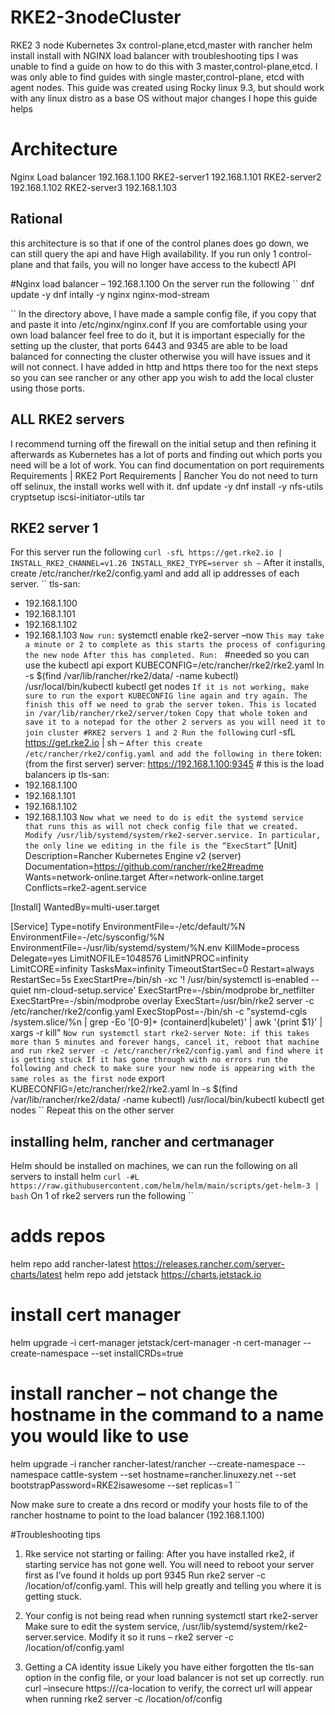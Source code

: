 # RKE2-3nodeCluster
RKE2 3 node Kubernetes 3x control-plane,etcd,master with rancher helm install install with NGINX load balancer with troubleshooting tips
I was unable to find a guide on how to do this with 3 master,control-plane,etcd. I was only able to find guides with single master,control-plane, etcd with agent nodes.
This guide was created using Rocky linux 9.3, but should work with any linux distro as a base OS without major changes
I hope this guide helps

# Architecture
Nginx Load balancer 	192.168.1.100
RKE2-server1		192.168.1.101
RKE2-server2		192.168.1.102
RKE2-server3		192.168.1.103

## Rational 
this architecture is so that if one of the control planes does go down, we can still query the api and have High availability.
If you run only 1 control-plane and that fails, you will no longer have access to the kubectl API

#Nginx load balancer – 192.168.1.100
On the server run the following
``
dnf update -y
dnf intally -y nginx nginx-mod-stream

``
In the directory above, I have made a sample config file, if you copy that and paste it into /etc/nginx/nginx.conf
If you are comfortable using your own load balancer feel free to do it, but it is important especially for the setting up the cluster, that ports 6443 and 9345 are able to be load balanced for connecting the cluster otherwise you will have issues and it will not connect.
I have added in http and https there too for the next steps so you can see rancher or any other app you wish to add the local cluster using those ports.

## ALL RKE2 servers
I recommend turning off the firewall on the initial setup and then refining it afterwards as Kubernetes has a lot of ports and finding out which ports you need will be a lot of work.
You can find documentation on port requirements
Requirements | RKE2
Port Requirements | Rancher
You do not need to turn off selinux, the install works well with it. 
dnf update -y
dnf install -y  nfs-utils cryptsetup iscsi-initiator-utils tar

## RKE2 server 1
For this server run the following
``
curl -sfL https://get.rke2.io | INSTALL_RKE2_CHANNEL=v1.26 INSTALL_RKE2_TYPE=server sh –
``
After it installs, create /etc/rancher/rke2/config.yaml and add all ip addresses of each server.
``
tls-san:
-	192.168.1.100
-	192.168.1.101
-	192.168.1.102
-	192.168.1.103
``
Now run:
``
systemctl enable rke2-server –now
``
This may take a minute or 2 to complete as this starts the process of configuring the new node
After this has completed. Run: 
``
#needed so you can use the kubectl api
export KUBECONFIG=/etc/rancher/rke2/rke2.yaml
ln -s $(find /var/lib/rancher/rke2/data/ -name kubectl) /usr/local/bin/kubectl 
kubectl get nodes
``
If it is not working, make sure to run the export KUBECONFIG line again and try again.
The finish this off we need to grab the server token. This is located in /var/lib/rancher/rke2/server/token
Copy that whole token and save it to a notepad for the other 2 servers as you will need it to join cluster
#RKE2 servers 1 and 2
Run the following
``
curl -sfL https://get.rke2.io | sh –
``
After this create /etc/rancher/rke2/config.yaml and add the following in there
``
token: (from the first server)
server: https://192.168.1.100:9345 # this is the load balancers ip
tls-san:
-	192.168.1.100
-	192.168.1.101
-	192.168.1.102
-	192.168.1.103
``
Now what we need to do is edit the systemd service that runs this as will not check config file that we created. Modify /usr/lib/systemd/system/rke2-server.service. In particular, the only line we editing in the file is the “ExecStart”
``
[Unit]
Description=Rancher Kubernetes Engine v2 (server)
Documentation=https://github.com/rancher/rke2#readme
Wants=network-online.target
After=network-online.target
Conflicts=rke2-agent.service

[Install]
WantedBy=multi-user.target

[Service]
Type=notify
EnvironmentFile=-/etc/default/%N
EnvironmentFile=-/etc/sysconfig/%N
EnvironmentFile=-/usr/lib/systemd/system/%N.env
KillMode=process
Delegate=yes
LimitNOFILE=1048576
LimitNPROC=infinity
LimitCORE=infinity
TasksMax=infinity
TimeoutStartSec=0
Restart=always
RestartSec=5s
ExecStartPre=/bin/sh -xc '! /usr/bin/systemctl is-enabled --quiet nm-cloud-setup.service'
ExecStartPre=-/sbin/modprobe br_netfilter
ExecStartPre=-/sbin/modprobe overlay
ExecStart=/usr/bin/rke2 server -c /etc/rancher/rke2/config.yaml
ExecStopPost=-/bin/sh -c "systemd-cgls /system.slice/%n | grep -Eo '[0-9]+ (containerd|kubelet)' | awk '{print $1}' | xargs -r kill"
``
Now run systemctl start rke2-server
Note: if this takes more than 5 minutes and forever hangs, cancel it, reboot that machine and run rke2 server -c /etc/rancher/rke2/config.yaml and find where it is getting stuck
If it has gone through with no errors run the following and check to make sure your new node is appearing with the same roles as the first node
``
export KUBECONFIG=/etc/rancher/rke2/rke2.yaml
ln -s $(find /var/lib/rancher/rke2/data/ -name kubectl) /usr/local/bin/kubectl 
kubectl get nodes
``
Repeat this on the other server

## installing helm, rancher and certmanager
Helm should be installed on machines, we can run the following on all servers to install helm
``
curl -#L https://raw.githubusercontent.com/helm/helm/main/scripts/get-helm-3 | bash
``
On 1 of rke2 servers run the following
``
# adds repos
helm repo add rancher-latest https://releases.rancher.com/server-charts/latest
helm repo add jetstack https://charts.jetstack.io
# install cert manager
helm upgrade -i cert-manager jetstack/cert-manager -n cert-manager --create-namespace --set installCRDs=true
# install rancher – not change the hostname in the command to a name you would like to use
helm upgrade -i rancher rancher-latest/rancher --create-namespace --namespace cattle-system --set hostname=rancher.linuxezy.net --set bootstrapPassword=RKE2isawesome --set replicas=1
``

Now make sure to create a dns record or modify your hosts file to of the rancher hostname to point to the load balancer (192.168.1.100)

#Troubleshooting tips
1.	Rke service not starting or failing:
After you have installed rke2, if starting service has not gone well. You will need to reboot your server first as I’ve found it holds up port 9345
Run rke2 server -c /location/of/config.yaml. This will help greatly and telling you where it is getting stuck.

2.	Your config is not being read when running systemctl start rke2-server
Make sure to edit the system service, /usr/lib/systemd/system/rke2-server.service.
Modify it so it runs – rke2 server -c /location/of/config.yaml

3.	Getting a CA identity issue
Likely you have either forgotten the tls-san option in the config file, or your load balancer is not set up correctly.
run curl –insecure https://<lb-ip>/ca-location to verify, the correct url will appear when running rke2 server -c /location/of/config



